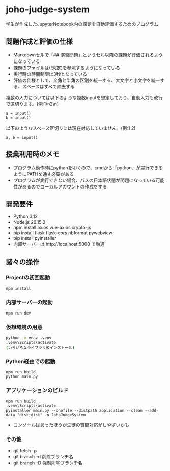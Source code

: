 # joho-judge-system

学生が作成したJupyterNotebook内の課題を自動評価するためのプログラム

## 問題作成と評価の仕様

- Markdownセルで「## 演習問題」というセル以降の課題が評価されるようになっている
- 課題のファイルは(!未定)を参照するようになっている
- 実行時の時間制限は3秒となっている
- 評価の仕様として、全角と半角の区別を統一する、大文字と小文字を統一する、スペースはすべて除去する


複数の入力については以下のような複数inputを想定しており、自動入力も改行で区切ります。(例:1\n2\n)
```
a = input() 
b = input()
```

以下のようなスペース区切りには現在対応していません。(例:1 2)
```
a, b = input()
```

## 授業利用時のメモ
- プログラム動作時にpythonを叩くので、cmdから「python」が実行できるようにPATHを通す必要がある
- プログラムが実行できない場合、パスの日本語状態が問題になっている可能性があるのでローカルアカウントの作成をする

## 開発要件
- Python 3.12
- Node.js 20.15.0
- npm install axios vue-axios crypto-js
- pip install flask flask-cors nbformat pywebview
- pip install pyinstaller
- 内部サーバーは http://localhost:5000 で融通


## 諸々の操作

### Projectの初回起動

```sh
npm install
```

### 内部サーバーの起動

```sh
npm run dev
```

### 仮想環境の用意
```sh
python -m venv .venv
.venv\Scripts\activate
(いろいろなライブラリのインストール)
```

### Python経由での起動
```
npm run build
python main.py
```

### アプリケーションのビルド
```
npm run build
.venv\Scripts\activate
pyinstaller main.py --onefile --distpath application --clean --add-data "dist;dist" -n JohoJudgeSystem
```

- コンソールはあったほうが生徒の質問対応がしやすいかも

### その他
- git fetch -p
- git branch -d 削除ブランチ名 
- git branch -D 強制削除ブランチ名